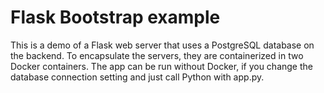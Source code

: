 # Flask Bootstrap example

This is a demo of a Flask web server that uses a PostgreSQL database on the backend. To encapsulate the servers, they are containerized in two Docker containers. The app can be run without Docker, if you change the database connection setting and just call Python with app.py. 